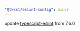 ```yaml
---
"@tksst/eslint-config": minor
---
```


update [typescript-eslint](https://github.com/typescript-eslint/typescript-eslint/releases/tag/v7.7.1) from 7.6.0
